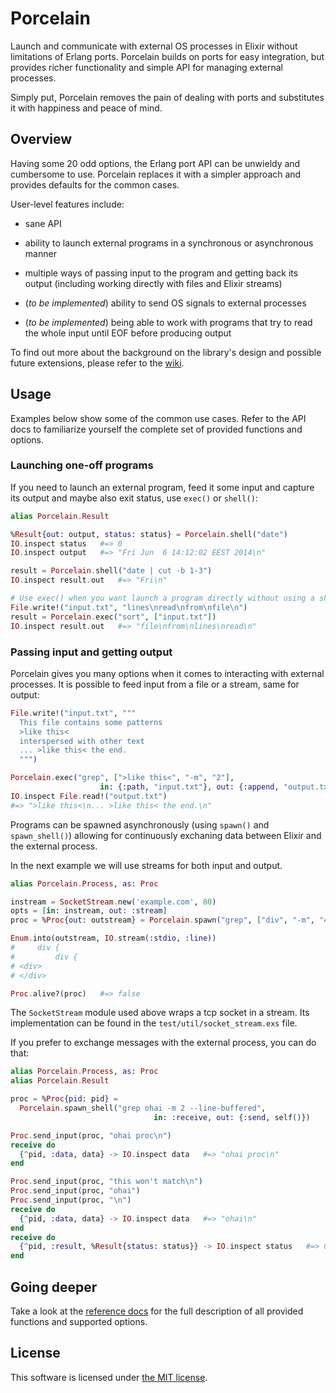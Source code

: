 Porcelain
=========

Launch and communicate with external OS processes in Elixir without limitations
of Erlang ports. Porcelain builds on ports for easy integration, but provides
richer functionality and simple API for managing external processes.

Simply put, Porcelain removes the pain of dealing with ports and substitutes it
with happiness and peace of mind.


## Overview

Having some 20 odd options, the Erlang port API can be unwieldy and cumbersome
to use. Porcelain replaces it with a simpler approach and provides defaults for
the common cases.

User-level features include:

  * sane API

  * ability to launch external programs in a synchronous or asynchronous manner

  * multiple ways of passing input to the program and getting back its output
    (including working directly with files and Elixir streams)

  * (_to be implemented_) ability to send OS signals to external processes

  * (_to be implemented_) being able to work with programs that try to read the
    whole input until EOF before producing output

To find out more about the background on the library's design and possible
future extensions, please refer to the [wiki][].

  [wiki]: https://github.com/alco/porcelain/wiki


## Usage

Examples below show some of the common use cases. Refer to the API docs to
familiarize yourself the complete set of provided functions and options.


### Launching one-off programs

If you need to launch an external program, feed it some input and capture its
output and maybe also exit status, use `exec()` or `shell()`:

```elixir
alias Porcelain.Result

%Result{out: output, status: status} = Porcelain.shell("date")
IO.inspect status   #=> 0
IO.inspect output   #=> "Fri Jun  6 14:12:02 EEST 2014\n"

result = Porcelain.shell("date | cut -b 1-3")
IO.inspect result.out   #=> "Fri\n"

# Use exec() when you want launch a program directly without using a shell
File.write!("input.txt", "lines\nread\nfrom\nfile\n")
result = Porcelain.exec("sort", ["input.txt"])
IO.inspect result.out   #=> "file\nfrom\nlines\nread\n"
```


### Passing input and getting output

Porcelain gives you many options when it comes to interacting with external
processes. It is possible to feed input from a file or a stream, same for
output:

```elixir
File.write!("input.txt", """
  This file contains some patterns
  >like this<
  interspersed with other text
  ... >like this< the end.
  """)

Porcelain.exec("grep", [">like this<", "-m", "2"],
                    in: {:path, "input.txt"}, out: {:append, "output.txt"})
IO.inspect File.read!("output.txt")
#=> ">like this<\n... >like this< the end.\n"
```

Programs can be spawned asynchronously (using `spawn()` and `spawn_shell()`)
allowing for continuously exchaning data between Elixir and the external
process.

In the next example we will use streams for both input and output.

```elixir
alias Porcelain.Process, as: Proc

instream = SocketStream.new('example.com', 80)
opts = [in: instream, out: :stream]
proc = %Proc{out: outstream} = Porcelain.spawn("grep", ["div", "-m", "4"], opts)

Enum.into(outstream, IO.stream(:stdio, :line))
#     div {
#         div {
# <div>
# </div>

Proc.alive?(proc)   #=> false
```

The `SocketStream` module used above wraps a tcp socket in a stream. Its
implementation can be found in the `test/util/socket_stream.exs` file.

If you prefer to exchange messages with the external process, you can do that:

```elixir
alias Porcelain.Process, as: Proc
alias Porcelain.Result

proc = %Proc{pid: pid} =
  Porcelain.spawn_shell("grep ohai -m 2 --line-buffered",
                                in: :receive, out: {:send, self()})

Proc.send_input(proc, "ohai proc\n")
receive do
  {^pid, :data, data} -> IO.inspect data   #=> "ohai proc\n"
end

Proc.send_input(proc, "this won't match\n")
Proc.send_input(proc, "ohai")
Proc.send_input(proc, "\n")
receive do
  {^pid, :data, data} -> IO.inspect data   #=> "ohai\n"
end
receive do
  {^pid, :result, %Result{status: status}} -> IO.inspect status   #=> 0
end
```


## Going deeper

Take a look at the [reference docs][ref] for the full description of all
provided functions and supported options.

  [ref]: http://porcelain.readthedocs.org


## License

This software is licensed under [the MIT license](LICENSE).
